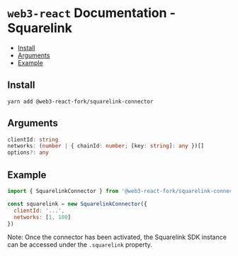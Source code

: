 # `web3-react` Documentation - Squarelink

- [Install](#install)
- [Arguments](#arguments)
- [Example](#example)

## Install
`yarn add @web3-react-fork/squarelink-connector`

## Arguments
```typescript
clientId: string
networks: (number | { chainId: number; [key: string]: any })[]
options?: any
```

## Example
```javascript
import { SquarelinkConnector } from '@web3-react-fork/squarelink-connector'

const squarelink = new SquarelinkConnector({
  clientId: '...',
  networks: [1, 100]
})
```

Note: Once the connector has been activated, the Squarelink SDK instance can be accessed under the `.squarelink` property.
